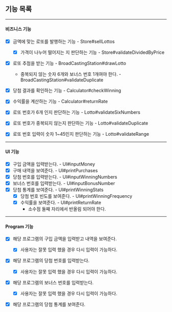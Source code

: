 ## 기능 목록

---

#### 비즈니스 기능

- [x] 금액에 맞는 로또를 발행하는 기능 - Store#sellLottos
    - [x] 가격이 나누어 떨어지는 지 판단하는 기능 - Store#validateDividedByPrice


- [x] 로또 추첨을 받는 기능 - BroadCastingStation#drawLotto
    - 중복되지 않는 숫자 6개와 보너스 번호 1개여야 한다. - BroadCastingStation#validateDuplicate


- [x] 당첨 결과를 확인하는 기능 - Calculator#checkWinning


- [x] 수익률을 계산하는 기능 - Calculator#returnRate


- [x] 로또 번호가 6개 인지 판단하는 기능 - Lotto#validateSixNumbers
- [x] 로또 번호가 중복되지 않는지 판단하는 기능 - Lotto#validateDuplicate
- [x] 로또 번호 입력이 숫자 1~45인지 판단하는 기능 - Lotto#validateRange

---

#### UI 기능

- [x] 구입 금액을 입력받는다. - UI#inputMoney
- [x] 구매 내역을 보여준다. - UI#printPurchases
- [x] 당첨 번호를 입력받는다. - UI#inputWinningNumbers
- [x] 보너스 번호를 입력받는다. - UI#inputBonusNumber
- [x] 당첨 통계를 보여준다. - UI#printWinningStats
    - [x] 당첨 번호 빈도를 보여준다. - UI#printWinningFrequency
    - [x] 수익률을 보여준다. - UI#printReturnRate
        - 소수점 둘째 자리에서 반올림 되어야 한다.

---

#### Program 기능

- [x] 해당 프로그램의 구입 금액을 입력받고 내역을 보여준다.
    - [x] 사용자는 잘못 입력 했을 경우 다시 입력이 가능하다.


- [x] 해당 프로그램의 당첨 번호를 입력받는다.
    - [x] 사용자는 잘못 입력 했을 경우 다시 입력이 가능하다.


- [x] 해당 프로그램의 보너스 번호를 입력받는다.
    - [x] 사용자는 잘못 입력 했을 경우 다시 입력이 가능하다.


- [x] 해당 프로그램의 당첨 통계를 보여준다.